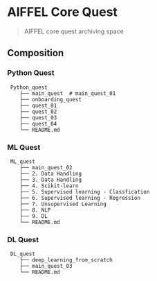 # AIFFEL Core Quest

> AIFFEL core quest archiving space

## Composition


### Python Quest

```
 Python_quest
    ├── main_quest  # main_quest_01
    ├── onboarding_quest
    ├── quest_01
    ├── quest_02
    ├── quest_03
    ├── quest_04
    └── README.md
```

### ML Quest

```
 ML_quest
    ├── main_quest_02
    ├── 2. Data Handling
    ├── 3. Data Handling
    ├── 4. Scikit-learn
    ├── 5. Supervised learning - Classfication
    ├── 6. Supervised learning - Regression
    ├── 7. Unsupervised Learning
    ├── 8. NLP
    ├── 9. DL
    └── README.md
```

### DL Quest

```
 DL_quest
    ├── deep_learning_from_scratch
    ├── main_quest_03
    └── README.md
```